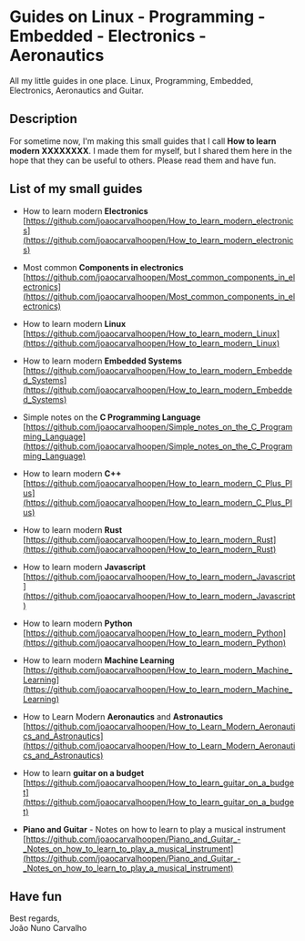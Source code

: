 # Guides on Linux - Programming - Embedded - Electronics - Aeronautics
All my little guides in one place. Linux, Programming, Embedded, Electronics, Aeronautics and Guitar.

## Description
For sometime now, I'm making this small guides that I call **How to learn modern XXXXXXXX**. I made them for myself, but I shared them here in the hope that they can be useful to others. Please read them and have fun.

## List of my small guides 

* How to learn modern **Electronics** <br>
  [https://github.com/joaocarvalhoopen/How_to_learn_modern_electronics](https://github.com/joaocarvalhoopen/How_to_learn_modern_electronics)

* Most common **Components in electronics** <br>
  [https://github.com/joaocarvalhoopen/Most_common_components_in_electronics](https://github.com/joaocarvalhoopen/Most_common_components_in_electronics)

* How to learn modern **Linux** <br>
  [https://github.com/joaocarvalhoopen/How_to_learn_modern_Linux](https://github.com/joaocarvalhoopen/How_to_learn_modern_Linux)

* How to learn modern **Embedded Systems** <br>
  [https://github.com/joaocarvalhoopen/How_to_learn_modern_Embedded_Systems](https://github.com/joaocarvalhoopen/How_to_learn_modern_Embedded_Systems)

* Simple notes on the **C Programming Language** <br>
  [https://github.com/joaocarvalhoopen/Simple_notes_on_the_C_Programming_Language](https://github.com/joaocarvalhoopen/Simple_notes_on_the_C_Programming_Language)

* How to learn modern **C++** <br>
  [https://github.com/joaocarvalhoopen/How_to_learn_modern_C_Plus_Plus](https://github.com/joaocarvalhoopen/How_to_learn_modern_C_Plus_Plus)

* How to learn modern **Rust** <br>
  [https://github.com/joaocarvalhoopen/How_to_learn_modern_Rust](https://github.com/joaocarvalhoopen/How_to_learn_modern_Rust)

* How to learn modern **Javascript** <br>
  [https://github.com/joaocarvalhoopen/How_to_learn_modern_Javascript](https://github.com/joaocarvalhoopen/How_to_learn_modern_Javascript)

* How to learn modern **Python** <br>
  [https://github.com/joaocarvalhoopen/How_to_learn_modern_Python](https://github.com/joaocarvalhoopen/How_to_learn_modern_Python)

* How to learn modern **Machine Learning** <br>
  [https://github.com/joaocarvalhoopen/How_to_learn_modern_Machine_Learning](https://github.com/joaocarvalhoopen/How_to_learn_modern_Machine_Learning)

* How to Learn Modern **Aeronautics** and **Astronautics** <br>
  [https://github.com/joaocarvalhoopen/How_to_Learn_Modern_Aeronautics_and_Astronautics](https://github.com/joaocarvalhoopen/How_to_Learn_Modern_Aeronautics_and_Astronautics)

* How to learn **guitar on a budget** <br>
  [https://github.com/joaocarvalhoopen/How_to_learn_guitar_on_a_budget](https://github.com/joaocarvalhoopen/How_to_learn_guitar_on_a_budget)

* **Piano and Guitar** - Notes on how to learn to play a musical instrument <br>
  [https://github.com/joaocarvalhoopen/Piano_and_Guitar_-_Notes_on_how_to_learn_to_play_a_musical_instrument](https://github.com/joaocarvalhoopen/Piano_and_Guitar_-_Notes_on_how_to_learn_to_play_a_musical_instrument)


## Have fun
Best regards, <br>
João Nuno Carvalho
